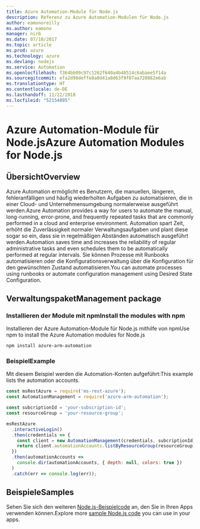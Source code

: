 ```yaml
---
title: Azure Automation-Module für Node.js
description: Referenz zu Azure Automation-Modulen für Node.js
author: eamonoreilly
ms.author: eamono
manager: nirb
ms.date: 07/18/2017
ms.topic: article
ms.prod: azure
ms.technology: azure
ms.devlang: nodejs
ms.service: Automation
ms.openlocfilehash: f364bb09c97c1262f640a4b48514c6abaee5f14a
ms.sourcegitcommit: efa2d98deffe8a0d41a8d63f9f07aa720862e6ab
ms.translationtype: HT
ms.contentlocale: de-DE
ms.lasthandoff: 11/22/2018
ms.locfileid: "52154895"
---
```

# <a name="azure-automation-modules-for-nodejs"></a><span data-ttu-id="6684c-103">Azure Automation-Module für Node.js</span><span class="sxs-lookup"><span data-stu-id="6684c-103">Azure Automation Modules for Node.js</span></span>

## <a name="overview"></a><span data-ttu-id="6684c-104">Übersicht</span><span class="sxs-lookup"><span data-stu-id="6684c-104">Overview</span></span>

<span data-ttu-id="6684c-105">Azure Automation ermöglicht es Benutzern, die manuellen, längeren, fehleranfälligen und häufig wiederholten Aufgaben zu automatisieren, die in einer Cloud- und Unternehmensumgebung normalerweise ausgeführt werden.</span><span class="sxs-lookup"><span data-stu-id="6684c-105">Azure Automation provides a way for users to automate the manual, long-running, error-prone, and frequently repeated tasks that are commonly performed in a cloud and enterprise environment.</span></span> <span data-ttu-id="6684c-106">Automation spart Zeit, erhöht die Zuverlässigkeit normaler Verwaltungsaufgaben und plant diese sogar so ein, dass sie in regelmäßigen Abständen automatisch ausgeführt werden.</span><span class="sxs-lookup"><span data-stu-id="6684c-106">Automation saves time and increases the reliability of regular administrative tasks and even schedules them to be automatically performed at regular intervals.</span></span> <span data-ttu-id="6684c-107">Sie können Prozesse mit Runbooks automatisieren oder die Konfigurationsverwaltung über die Konfiguration für den gewünschten Zustand automatisieren.</span><span class="sxs-lookup"><span data-stu-id="6684c-107">You can automate processes using runbooks or automate configuration management using Desired State Configuration.</span></span>

## <a name="management-package"></a><span data-ttu-id="6684c-108">Verwaltungspaket</span><span class="sxs-lookup"><span data-stu-id="6684c-108">Management package</span></span>

### <a name="install-the-modules-with-npm"></a><span data-ttu-id="6684c-109">Installieren der Module mit npm</span><span class="sxs-lookup"><span data-stu-id="6684c-109">Install the modules with npm</span></span>

<span data-ttu-id="6684c-110">Installieren der Azure Automation-Module für Node.js mithilfe von npm</span><span class="sxs-lookup"><span data-stu-id="6684c-110">Use npm to install the Azure Automation modules for Node.js</span></span>

```bash
npm install azure-arm-automation
```

### <a name="example"></a><span data-ttu-id="6684c-111">Beispiel</span><span class="sxs-lookup"><span data-stu-id="6684c-111">Example</span></span>

<span data-ttu-id="6684c-112">Mit diesem Beispiel werden die Automation-Konten aufgeführt:</span><span class="sxs-lookup"><span data-stu-id="6684c-112">This example lists the automation accounts.</span></span>

```javascript
const msRestAzure = require('ms-rest-azure');
const AutomationManagement = require('azure-arm-automation');

const subcriptionId = 'your-subscription-id';
const resourceGroup = 'your-resource-group';

msRestAzure
  .interactiveLogin()
  .then(credentials => {
    const client = new AutomationManagement(credentials, subcriptionId);
    return client.automationAccounts.listByResourceGroup(resourceGroup);
  })
  .then(automationAccounts =>
    console.dir(automationAccounts, { depth: null, colors: true })
  )
  .catch(err => console.log(err));
```

## <a name="samples"></a><span data-ttu-id="6684c-113">Beispiele</span><span class="sxs-lookup"><span data-stu-id="6684c-113">Samples</span></span>

<span data-ttu-id="6684c-114">Sehen Sie sich den weiteren [Node.js-Beispielcode](https://azure.microsoft.com/resources/samples/?platform=nodejs) an, den Sie in Ihren Apps verwenden können.</span><span class="sxs-lookup"><span data-stu-id="6684c-114">Explore more [sample Node.js code](https://azure.microsoft.com/resources/samples/?platform=nodejs) you can use in your apps.</span></span>

